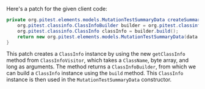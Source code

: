 Here's a patch for the given client code:

```java
private org.pitest.elements.models.MutationTestSummaryData createSummaryData(final org.pitest.coverage.CoverageDatabase coverage, final org.pitest.mutationtest.ClassMutationResults data) {
    org.pitest.classinfo.ClassInfoBuilder builder = org.pitest.classinfo.ClassInfoVisitor.getClassInfo(data.getMutatedClass(), new byte[0], 0);
    org.pitest.classinfo.ClassInfo classInfo = builder.build();
    return new org.pitest.elements.models.MutationTestSummaryData(data.getFileName(), data.getMutations(), classInfo);
}
```

This patch creates a `ClassInfo` instance by using the new `getClassInfo` method from `ClassInfoVisitor`, which takes a `ClassName`, byte array, and long as arguments. The method returns a `ClassInfoBuilder`, from which we can build a `ClassInfo` instance using the `build` method. This `ClassInfo` instance is then used in the `MutationTestSummaryData` constructor.